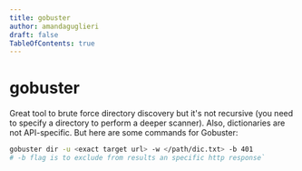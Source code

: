 ```yaml
---
title: gobuster
author: amandaguglieri
draft: false
TableOfContents: true
---
```


# gobuster

Great tool to brute force directory discovery but it's not recursive (you need to specify a directory to perform a deeper scanner). Also, dictionaries are not API-specific. But here are some commands for Gobuster:

```bash
gobuster dir -u <exact target url> -w </path/dic.txt> -b 401 
# -b flag is to exclude from results an specific http response`
```